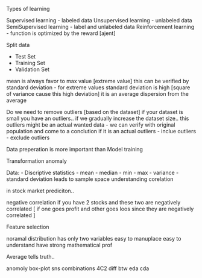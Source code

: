 Types of learning

Supervised learning - labeled data
Unsupervised learning - unlabeled data
SemiSupervised learning - label and unlabeled data
Reinforcement learning - function is optimized by the reward [ajent] 

Split data
 - Test Set
 - Training Set
 - Validation Set
 
 
 mean is always favor to max value [extreme value]
 this can be verified by
 standard deviation - for extreme values standard deviation is high [square of variance cause this high deviation] 
 it is an average dispersion from the average
 
 
Do we need to remove outliers [based on the dataset]
	if your dataset is small you have an outliers.. if we gradually increase the dataset size.. this outliers might be an actual wanted data
	- we can verify with original population and come to a conclution if it is an actual outliers
	- inclue outliers
	- exclude outliers

Data preperation is more important than Model training

Transformation
anomaly

Data:
    - Discriptive statistics
        - mean
        - median
        - min 
        - max
        - variance
        - standard deviation
    leads to sample space understanding
    corelation 

in stock market prediciton.. 

negative correlation if you have 2 stocks and these two are negatively correlated [ if one goes profit and other goes loos since they are negatively correlated ]


Feature selection

noramal distribution 
    has only two variables 
    easy to manuplace
    easy to understand
    have strong mathematical prof

Average tells truth.. 


anomoly
box-plot
sns
combinations 4C2
diff btw eda cda

